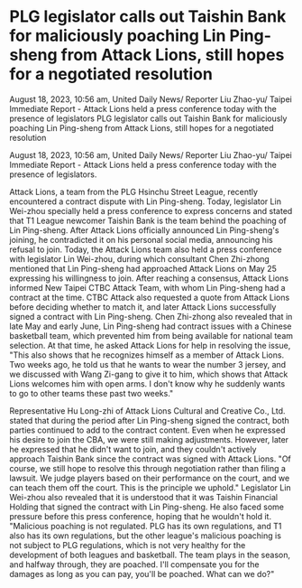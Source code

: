 # PLG legislator calls out Taishin Bank for maliciously poaching Lin Ping-sheng from Attack Lions, still hopes for a negotiated resolution

August 18, 2023, 10:56 am, United Daily News/ Reporter Liu Zhao-yu/ Taipei Immediate Report - Attack Lions held a press conference today with the presence of legislators 
  PLG legislator calls out Taishin Bank for maliciously poaching Lin Ping-sheng from Attack Lions, still hopes for a negotiated resolution

August 18, 2023, 10:56 am, United Daily News/ Reporter Liu Zhao-yu/ Taipei Immediate Report - Attack Lions held a press conference today with the presence of legislators.

Attack Lions, a team from the PLG Hsinchu Street League, recently encountered a contract dispute with Lin Ping-sheng. Today, legislator Lin Wei-zhou specially held a press conference to express concerns and stated that T1 League newcomer Taishin Bank is the team behind the poaching of Lin Ping-sheng. After Attack Lions officially announced Lin Ping-sheng's joining, he contradicted it on his personal social media, announcing his refusal to join. Today, the Attack Lions team also held a press conference with legislator Lin Wei-zhou, during which consultant Chen Zhi-zhong mentioned that Lin Ping-sheng had approached Attack Lions on May 25 expressing his willingness to join. After reaching a consensus, Attack Lions informed New Taipei CTBC Attack Team, with whom Lin Ping-sheng had a contract at the time. CTBC Attack also requested a quote from Attack Lions before deciding whether to match it, and later Attack Lions successfully signed a contract with Lin Ping-sheng. Chen Zhi-zhong also revealed that in late May and early June, Lin Ping-sheng had contract issues with a Chinese basketball team, which prevented him from being available for national team selection. At that time, he asked Attack Lions for help in resolving the issue, "This also shows that he recognizes himself as a member of Attack Lions. Two weeks ago, he told us that he wants to wear the number 3 jersey, and we discussed with Wang Zi-gang to give it to him, which shows that Attack Lions welcomes him with open arms. I don't know why he suddenly wants to go to other teams these past two weeks."

Representative Hu Long-zhi of Attack Lions Cultural and Creative Co., Ltd. stated that during the period after Lin Ping-sheng signed the contract, both parties continued to add to the contract content. Even when he expressed his desire to join the CBA, we were still making adjustments. However, later he expressed that he didn't want to join, and they couldn't actively approach Taishin Bank since the contract was signed with Attack Lions. "Of course, we still hope to resolve this through negotiation rather than filing a lawsuit. We judge players based on their performance on the court, and we can teach them off the court. This is the principle we uphold." Legislator Lin Wei-zhou also revealed that it is understood that it was Taishin Financial Holding that signed the contract with Lin Ping-sheng. He also faced some pressure before this press conference, hoping that he wouldn't hold it. "Malicious poaching is not regulated. PLG has its own regulations, and T1 also has its own regulations, but the other league's malicious poaching is not subject to PLG regulations, which is not very healthy for the development of both leagues and basketball. The team plays in the season, and halfway through, they are poached. I'll compensate you for the damages as long as you can pay, you'll be poached. What can we do?"